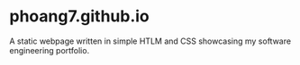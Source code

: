 # phoang7.github.io

A static webpage written in simple HTLM and CSS showcasing my software engineering portfolio.
